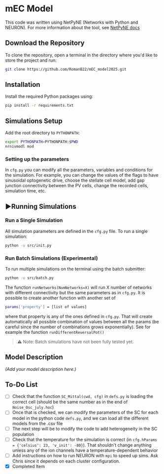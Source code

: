 # mEC Model
 
 This code was written using NetPyNE (Networks with Python and NEURON). For more information about the tool, see [NetPyNE docs](http://doc.netpyne.org/)

## Download the Repository

To clone the repository, open a terminal in the directory where you'd like to store the project and run:

```bash
git clone https://github.com/RomanB22/mEC_model2025.git
````

## Installation

Install the required Python packages using:

```bash
pip install -r requirements.txt
```

## Simulations Setup

Add the root directory to `PYTHONPATH`:

```bash
export PYTHONPATH=PYTHONPATH:$PWD
nrnivmodl mod
```

### Setting up the parameters

In `cfg.py` you can modify all the parameters, variables and conditions for the simulation. For example, you can change the values of the flags to have sinusoidal optogenetic drive, choose the stellate cell model, add gap junction connectivity between the PV cells, change the recorded cells, simulation time, etc.

## ▶Running Simulations

### Run a Single Simulation

All simulation parameters are defined in the `cfg.py` file. To run a single simulation:

```bash
python -u src/init.py
```

### Run Batch Simulations (Experimental)

To run multiple simulations on the terminal using the batch submitter:

```bash
python -u src/batch.py
```
The function `runNetworks(NumNetworks=X)` will run X number of networks with different connectivity but the same parameters as in `cfg.py`. It is possible to create another function with another set of 
```bash
params['property'] = [list of values]
```
where that property is any of the ones defined in `cfg.py`. That will create automatically all possible combination of values between all the params (be careful since the number of combinations grows exponentially). See for example the function `runDifferentReversalPot()`

> ⚠️ Note: Batch simulations have not been fully tested yet.

## Model Description

*(Add your model description here.)*

## To-Do List

- [ ] Check that the function `SC_Mittal(cwd, cfg)` in `defs.py` is loading the correct cell (should be the same number as in the end of `Noise_Osc_july.hoc`)
- [ ] Once that is checked, we can modify the parameters of the SC for each model in the python code `defs.py`, and we can load all the different models from the .csv file
- [ ] The next step will be to modify the code to add heterogeneity in the SC population
- [ ] Check that the temperature for the simulation is correct (in `cfg.hParams = {'celsius': 23, 'v_init': -80}`). That shouldn't change anything unless any of the ion channels have a temperature-dependent behavior
- [ ] Add instructions on how to run NEURON with `mpi` to speed up sims. Ask Chris since it depends on each cluster configuration.
- [x] Completed Item